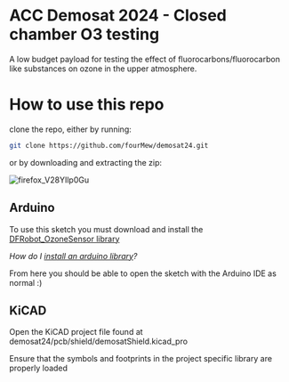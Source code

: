 # ACC Demosat 2024 - Closed chamber O3 testing
A low budget payload for testing the effect of fluorocarbons/fluorocarbon like substances on ozone in the upper atmosphere.
 <br/>
 
# How to use this repo
clone the repo, either by running:
```sh
git clone https://github.com/fourMew/demosat24.git
```
or by downloading and extracting the zip:

![firefox_V28YIlp0Gu](https://github.com/fourMew/demosat24/assets/19920164/bc803591-2bec-41a3-9846-162a37c0c774)


## Arduino
To use this sketch you must download and install the [DFRobot_OzoneSensor library](https://codeload.github.com/DFRobot/DFRobot_OzoneSensor/zip/master)

*How do I [install an arduino library](https://www.arduino.cc/en/Guide/Libraries#.UxU8mdzF9H0)?*

From here you should be able to open the sketch with the Arduino IDE as normal :)

## KiCAD
Open the KiCAD project file found at demosat24/pcb/shield/demosatShield.kicad_pro

Ensure that the symbols and footprints in the project specific library are properly loaded
